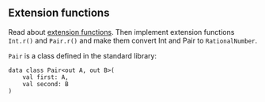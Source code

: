 ## Extension functions

Read about [extension functions](http://kotlinlang.org/docs/reference/extensions.html).
Then implement extension functions `Int.r()` and `Pair.r()` and make them convert Int and Pair to `RationalNumber`.

`Pair` is a class defined in the standard library:

```
data class Pair<out A, out B>(
    val first: A,
    val second: B
)
```